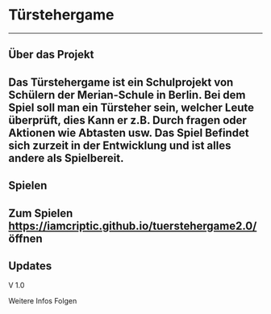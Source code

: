 # Türstehergame
--------------
## Über das Projekt
Das Türstehergame ist ein Schulprojekt von Schülern der Merian-Schule in Berlin. Bei dem Spiel soll man ein Türsteher sein, welcher Leute überprüft, dies Kann er z.B. Durch fragen oder Aktionen wie Abtasten usw. Das Spiel Befindet sich zurzeit in der Entwicklung und ist alles andere als Spielbereit.
--------------
## Spielen
Zum Spielen https://iamcriptic.github.io/tuerstehergame2.0/ öffnen
--------------
## Updates
V 1.0 

Weitere Infos Folgen
